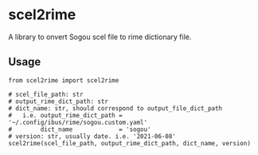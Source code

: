 # scel2rime

A library to onvert Sogou scel file to rime dictionary file.

## Usage

    from scel2rime import scel2rime

    # scel_file_path: str
    # output_rime_dict_path: str
    # dict_name: str, should correspond to output_file_dict_path
    #   i.e. output_rime_dict_path = '~/.config/ibus/rime/sogou.custom.yaml'
    #        dict_name             = 'sogou'
    # version: str, usually date. i.e. '2021-06-08'
    scel2rime(scel_file_path, output_rime_dict_path, dict_name, version)
